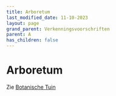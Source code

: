 ```yaml
---
title: Arboretum
last_modified_date: 11-10-2023
layout: page
grand_parent: Verkenningsvoorschriften
parent: A
has_children: false
---
```


Arboretum
=========

Zie [Botanische Tuin](../../B/Botanische_tuin/Botanische_tuin.html)
